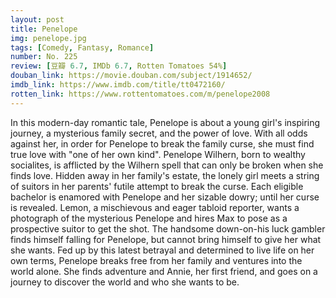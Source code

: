 ```yaml
---
layout: post 
title: Penelope
img: penelope.jpg
tags: [Comedy, Fantasy, Romance]
number: No. 225
review: [豆瓣 6.7, IMDb 6.7, Rotten Tomatoes 54%]
douban_link: https://movie.douban.com/subject/1914652/
imdb_link: https://www.imdb.com/title/tt0472160/
rotten_link: https://www.rottentomatoes.com/m/penelope2008
---
```


In this modern-day romantic tale, Penelope is about a young girl's inspiring journey, a mysterious family secret, and the power of love. With all odds against her, in order for Penelope to break the family curse, she must find true love with "one of her own kind". Penelope Wilhern, born to wealthy socialites, is afflicted by the Wilhern spell that can only be broken when she finds love. Hidden away in her family's estate, the lonely girl meets a string of suitors in her parents' futile attempt to break the curse. Each eligible bachelor is enamored with Penelope and her sizable dowry; until her curse is revealed. Lemon, a mischievous and eager tabloid reporter, wants a photograph of the mysterious Penelope and hires Max to pose as a prospective suitor to get the shot. The handsome down-on-his luck gambler finds himself falling for Penelope, but cannot bring himself to give her what she wants. Fed up by this latest betrayal and determined to live life on her own terms, Penelope breaks free from her family and ventures into the world alone. She finds adventure and Annie, her first friend, and goes on a journey to discover the world and who she wants to be.